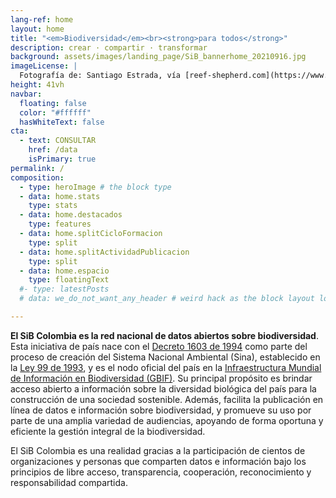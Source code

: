 ```yaml
---
lang-ref: home
layout: home
title: "<em>Biodiversidad</em><br><strong>para todos</strong>"
description: crear · compartir · transformar
background: assets/images/landing_page/SiB_bannerhome_20210916.jpg
imageLicense: |
  Fotografía de: Santiago Estrada, vía [reef-shepherd.com](https://www.reef-shepherd.com/galeria/)
height: 41vh
navbar:
  floating: false
  color: "#ffffff"
  hasWhiteText: false
cta:
  - text: CONSULTAR
    href: /data
    isPrimary: true
permalink: /
composition:
  - type: heroImage # the block type
  - data: home.stats
    type: stats
  - data: home.destacados
    type: features
  - data: home.splitCicloFormacion
    type: split
  - data: home.splitActividadPublicacion
    type: split
  - data: home.espacio
    type: floatingText
  #- type: latestPosts
  # data: we_do_not_want_any_header # weird hack as the block layout looks for a data element and falls back to the page if none is present

---
```


**El SiB Colombia es la red nacional de datos abiertos sobre biodiversidad**. Esta iniciativa de país nace con el [Decreto 1603 de 1994](http://www.humboldt.org.co/images/documentos/pdf/Normativo/1994-07-17-dec-1603.pdf) como parte del proceso de creación del Sistema Nacional Ambiental (Sina), establecido en la [Ley 99 de 1993](http://www.humboldt.org.co/images/documentos/pdf/Normativo/1993-12-22-ley-99-crea-el-sina-y-mma.pdf), y es el nodo oficial del país en la [Infraestructura Mundial de Información en Biodiversidad (GBIF)](https://www.gbif.org/). Su principal propósito es brindar acceso abierto a información sobre la diversidad biológica del país para la construcción de una sociedad sostenible. Además, facilita la publicación en línea de datos e información sobre biodiversidad, y promueve su uso por parte de una amplia variedad de audiencias, apoyando de forma oportuna y eficiente la gestión integral de la biodiversidad.

El SiB Colombia es una realidad gracias a la participación de cientos de organizaciones y personas que comparten datos e información bajo los principios de libre acceso, transparencia, cooperación, reconocimiento y responsabilidad compartida.


